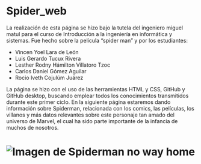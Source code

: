 # Spider_web

La realización de esta página se hizo bajo la tutela del ingeniero miguel matul para el curso de Introducción 
a la ingeniería en informática y sistemas. Fue hecho sobre la película “spider man” y por los estudiantes:

- Vincen Yoel Lara de León
- Luis Gerardo Tucux Rivera 
- Lesther Rodny Hámilton Villatoro Tzoc 
- Carlos Daniel Gómez Aguilar 
- Rocio Iveth Cojulúm Juárez

La página se hizo con el uso de las herramientas 
HTML y CSS, GitHub y GitHub desktop, buscando emplear todos los conocimientos transmitidos 
durante este primer ciclo.
En la siguiente página estaremos dando información sobre Spiderman, relacionada con los comics, las 
películas, los villanos y más datos relevantes sobre este personaje tan amado del universo de Marvel, el cual ha
sido parte importante de la infancia de muchos de nosotros.

![Imagen de Spiderman no way home](https://i0.wp.com/imgs.hipertextual.com/wp-content/uploads/2022/01/spider-man-no-way-home.jpeg?resize=1200%2C637&quality=50&strip=all&ssl=1)
=======